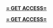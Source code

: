 **[= GET ACCESS=](https://www.google.com/url?q=https%3A%2F%2Fappbitly.com%2FYXask)**


**[= GET ACCESS=](https://www.google.com/url?q=https%3A%2F%2Fappbitly.com%2FYXask)**
